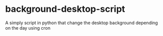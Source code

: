 # background-desktop-script
A simply script in python that change the desktop background depending on the day using cron
